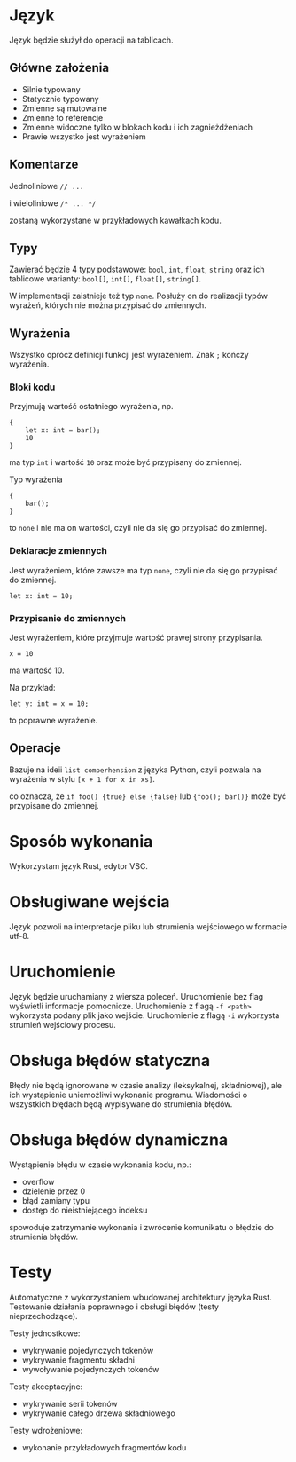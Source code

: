 # Język
Język będzie służył do operacji na tablicach.

## Główne założenia
 - Silnie typowany
 - Statycznie typowany
 - Zmienne są mutowalne
 - Zmienne to referencje
 - Zmienne widoczne tylko w blokach kodu i ich zagnieżdżeniach
 - Prawie wszystko jest wyrażeniem

## Komentarze
Jednoliniowe `// ...`

i wieloliniowe `/* ... */`

zostaną wykorzystane w przykładowych kawałkach kodu.

## Typy
Zawierać będzie 4 typy podstawowe: `bool`, `int`, `float`, `string`
oraz ich tablicowe warianty: `bool[]`, `int[]`, `float[]`, `string[]`.

W implementacji zaistnieje też typ `none`.
Posłuży on do realizacji typów wyrażeń,
których nie można przypisać do zmiennych.

## Wyrażenia
Wszystko oprócz definicji funkcji jest wyrażeniem.
Znak `;` kończy wyrażenia.

### Bloki kodu
Przyjmują wartość ostatniego wyrażenia, np.
```
{
    let x: int = bar();
    10
}
```
ma typ `int` i wartość `10` oraz może być przypisany do zmiennej.

Typ wyrażenia
```
{
    bar();
}
```
to `none` i nie ma on wartości, czyli nie da się go przypisać do zmiennej.

### Deklaracje zmiennych
Jest wyrażeniem, które zawsze ma typ `none`, czyli nie da się go przypisać do zmiennej.
```
let x: int = 10;
```

### Przypisanie do zmiennych
Jest wyrażeniem, które przyjmuje wartość prawej strony przypisania.
```
x = 10
```
ma wartość 10.

Na przykład:
```
let y: int = x = 10;
```
to poprawne wyrażenie.

## Operacje
Bazuje na ideii `list comperhension` z języka Python,
czyli pozwala na wyrażenia w stylu `[x + 1 for x in xs]`.

co oznacza, że
`if foo() {true} else {false}`
lub
`{foo(); bar()}`
może być przypisane do zmiennej.

# Sposób wykonania
Wykorzystam język Rust, edytor VSC.

# Obsługiwane wejścia
Język pozwoli na interpretacje pliku lub strumienia wejściowego w formacie utf-8.

# Uruchomienie
Język będzie uruchamiany z wiersza poleceń.
Uruchomienie bez flag wyświetli informacje pomocnicze.
Uruchomienie z flagą `-f <path>` wykorzysta podany plik jako wejście.
Uruchomienie z flagą `-i` wykorzysta strumień wejściowy procesu.

# Obsługa błędów statyczna
Błędy nie będą ignorowane w czasie analizy (leksykalnej, składniowej),
ale ich wystąpienie uniemożliwi wykonanie programu.
Wiadomości o wszystkich błędach będą wypisywane do strumienia błędów.

# Obsługa błędów dynamiczna
Wystąpienie błędu w czasie wykonania kodu, np.:
 - overflow
 - dzielenie przez 0
 - błąd zamiany typu
 - dostęp do nieistniejącego indeksu

spowoduje zatrzymanie wykonania i zwrócenie komunikatu o błędzie do strumienia błędów.

# Testy
Automatyczne z wykorzystaniem wbudowanej architektury języka Rust.
Testowanie działania poprawnego i obsługi błędów (testy nieprzechodzące).

Testy jednostkowe:
 - wykrywanie pojedynczych tokenów
 - wykrywanie fragmentu składni
 - wywoływanie pojedynczych tokenów

Testy akceptacyjne:
 - wykrywanie serii tokenów
 - wykrywanie całego drzewa składniowego

Testy wdrożeniowe:
 - wykonanie przykładowych fragmentów kodu